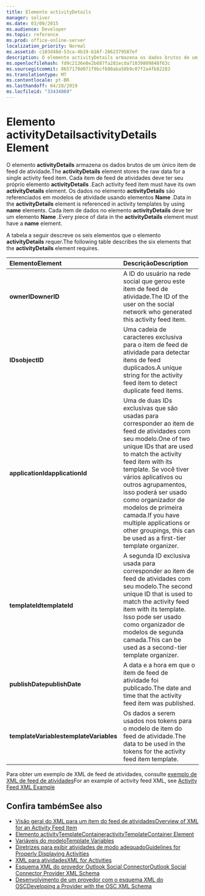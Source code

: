 ```yaml
---
title: Elemento activityDetails
manager: soliver
ms.date: 03/09/2015
ms.audience: Developer
ms.topic: reference
ms.prod: office-online-server
localization_priority: Normal
ms.assetid: c103d48d-53ca-4b19-b16f-2862379587ef
description: O elemento activityDetails armazena os dados brutos de um único item de feed de atividade. Cada item de feed de atividades deve ter seu próprio elemento activityDetails. Os dados no elemento activityDetails são referenciados em modelos de atividade usando elementos Name.
ms.openlocfilehash: fd9c2136e8e2b687fa281ecda71039809848f63c
ms.sourcegitcommit: 8657170d071f9bcf680aba50b9c07f2a4fb82283
ms.translationtype: MT
ms.contentlocale: pt-BR
ms.lasthandoff: 04/28/2019
ms.locfileid: "33434869"
---
```

# <a name="activitydetails-element"></a><span data-ttu-id="a24da-105">Elemento activityDetails</span><span class="sxs-lookup"><span data-stu-id="a24da-105">activityDetails Element</span></span>

<span data-ttu-id="a24da-106">O elemento **activityDetails** armazena os dados brutos de um único item de feed de atividade.</span><span class="sxs-lookup"><span data-stu-id="a24da-106">The **activityDetails** element stores the raw data for a single activity feed item.</span></span> <span data-ttu-id="a24da-107">Cada item de feed de atividades deve ter seu próprio elemento **activityDetails** .</span><span class="sxs-lookup"><span data-stu-id="a24da-107">Each activity feed item must have its own **activityDetails** element.</span></span> <span data-ttu-id="a24da-108">Os dados no elemento **activityDetails** são referenciados em modelos de atividade usando elementos **Name** .</span><span class="sxs-lookup"><span data-stu-id="a24da-108">Data in the **activityDetails** element is referenced in activity templates by using **name** elements.</span></span> <span data-ttu-id="a24da-109">Cada item de dados no elemento **activityDetails** deve ter um elemento **Name** .</span><span class="sxs-lookup"><span data-stu-id="a24da-109">Every piece of data in the **activityDetails** element must have a **name** element.</span></span> 
  
<span data-ttu-id="a24da-110">A tabela a seguir descreve os seis elementos que o elemento **activityDetails** requer.</span><span class="sxs-lookup"><span data-stu-id="a24da-110">The following table describes the six elements that the **activityDetails** element requires.</span></span> 
  
|<span data-ttu-id="a24da-111">**Elemento**</span><span class="sxs-lookup"><span data-stu-id="a24da-111">**Element**</span></span>|<span data-ttu-id="a24da-112">**Descrição**</span><span class="sxs-lookup"><span data-stu-id="a24da-112">**Description**</span></span>|
|:-----|:-----|
|<span data-ttu-id="a24da-113">**ownerID**</span><span class="sxs-lookup"><span data-stu-id="a24da-113">**ownerID**</span></span> <br/> |<span data-ttu-id="a24da-114">A ID do usuário na rede social que gerou este item de feed de atividade.</span><span class="sxs-lookup"><span data-stu-id="a24da-114">The ID of the user on the social network who generated this activity feed item.</span></span>  <br/> |
|<span data-ttu-id="a24da-115">**IDs**</span><span class="sxs-lookup"><span data-stu-id="a24da-115">**objectID**</span></span> <br/> |<span data-ttu-id="a24da-116">Uma cadeia de caracteres exclusiva para o item de feed de atividade para detectar itens de feed duplicados.</span><span class="sxs-lookup"><span data-stu-id="a24da-116">A unique string for the activity feed item to detect duplicate feed items.</span></span>  <br/> |
|<span data-ttu-id="a24da-117">**applicationId**</span><span class="sxs-lookup"><span data-stu-id="a24da-117">**applicationId**</span></span> <br/> |<span data-ttu-id="a24da-118">Uma de duas IDs exclusivas que são usadas para corresponder ao item de feed de atividades com seu modelo.</span><span class="sxs-lookup"><span data-stu-id="a24da-118">One of two unique IDs that are used to match the activity feed item with its template.</span></span> <span data-ttu-id="a24da-119">Se você tiver vários aplicativos ou outros agrupamentos, isso poderá ser usado como organizador de modelos de primeira camada.</span><span class="sxs-lookup"><span data-stu-id="a24da-119">If you have multiple applications or other groupings, this can be used as a first-tier template organizer.</span></span>  <br/> |
|<span data-ttu-id="a24da-120">**templateId**</span><span class="sxs-lookup"><span data-stu-id="a24da-120">**templateId**</span></span> <br/> |<span data-ttu-id="a24da-121">A segunda ID exclusiva usada para corresponder ao item de feed de atividades com seu modelo.</span><span class="sxs-lookup"><span data-stu-id="a24da-121">The second unique ID that is used to match the activity feed item with its template.</span></span> <span data-ttu-id="a24da-122">Isso pode ser usado como organizador de modelos de segunda camada.</span><span class="sxs-lookup"><span data-stu-id="a24da-122">This can be used as a second-tier template organizer.</span></span>  <br/> |
|<span data-ttu-id="a24da-123">**publishDate**</span><span class="sxs-lookup"><span data-stu-id="a24da-123">**publishDate**</span></span> <br/> |<span data-ttu-id="a24da-124">A data e a hora em que o item de feed de atividade foi publicado.</span><span class="sxs-lookup"><span data-stu-id="a24da-124">The date and time that the activity feed item was published.</span></span>  <br/> |
|<span data-ttu-id="a24da-125">**templateVariables**</span><span class="sxs-lookup"><span data-stu-id="a24da-125">**templateVariables**</span></span> <br/> |<span data-ttu-id="a24da-126">Os dados a serem usados nos tokens para o modelo de item do feed de atividade.</span><span class="sxs-lookup"><span data-stu-id="a24da-126">The data to be used in the tokens for the activity feed item template.</span></span>  <br/> |
   
<span data-ttu-id="a24da-127">Para obter um exemplo de XML de feed de atividades, consulte [exemplo de XML de feed de atividades](activity-feed-xml-example.md)</span><span class="sxs-lookup"><span data-stu-id="a24da-127">For an example of activity feed XML, see [Activity Feed XML Example](activity-feed-xml-example.md)</span></span>
  
## <a name="see-also"></a><span data-ttu-id="a24da-128">Confira também</span><span class="sxs-lookup"><span data-stu-id="a24da-128">See also</span></span>

- [<span data-ttu-id="a24da-129">Visão geral do XML para um item do feed de atividades</span><span class="sxs-lookup"><span data-stu-id="a24da-129">Overview of XML for an Activity Feed Item</span></span>](overview-of-xml-for-an-activity-feed-item.md)  
- [<span data-ttu-id="a24da-130">Elemento activityTemplateContainer</span><span class="sxs-lookup"><span data-stu-id="a24da-130">activityTemplateContainer Element</span></span>](activitytemplatecontainer-element.md)  
- [<span data-ttu-id="a24da-131">Variáveis do modelo</span><span class="sxs-lookup"><span data-stu-id="a24da-131">Template Variables</span></span>](template-variables.md) 
- [<span data-ttu-id="a24da-132">Diretrizes para exibir atividades de modo adequado</span><span class="sxs-lookup"><span data-stu-id="a24da-132">Guidelines for Properly Displaying Activities</span></span>](guidelines-for-properly-displaying-activities.md)  
- [<span data-ttu-id="a24da-133">XML para atividades</span><span class="sxs-lookup"><span data-stu-id="a24da-133">XML for Activities</span></span>](xml-for-activities.md)  
- [<span data-ttu-id="a24da-134">Esquema XML do provedor Outlook Social Connector</span><span class="sxs-lookup"><span data-stu-id="a24da-134">Outlook Social Connector Provider XML Schema</span></span>](outlook-social-connector-provider-xml-schema.md)
- [<span data-ttu-id="a24da-135">Desenvolvimento de um provedor com o esquema XML do OSC</span><span class="sxs-lookup"><span data-stu-id="a24da-135">Developing a Provider with the OSC XML Schema</span></span>](developing-a-provider-with-the-osc-xml-schema.md)

